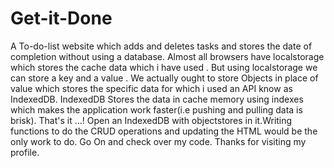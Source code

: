 # Get-it-Done
A To-do-list website which adds and deletes tasks and stores the date of completion without using a database.
Almost all browsers have localstorage which stores the cache data which i have used . But using localstorage we can store a key and a value .
We actually ought to store Objects in place of value which stores the specific data for which i used an API know as IndexedDB.
IndexedDB Stores the data in cache memory using indexes which makes the application work faster(i.e pushing and pulling data is brisk).
That's it ...! Open an IndexedDB with objectstores in it.Writing functions to do the CRUD operations and updating the HTML would be the only work to do.
Go On and check over my code. Thanks for visiting my profile.
